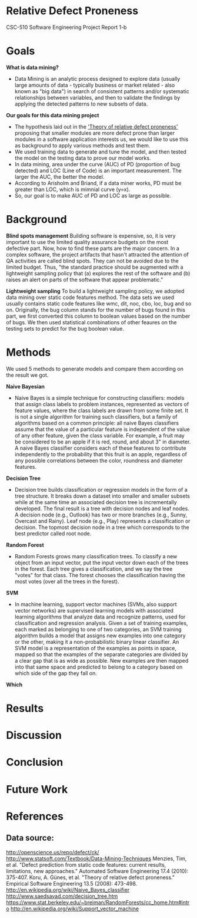 # Relative Defect Proneness
  
 CSC-510 Software Engineering
 Project Report 1-b
  
# Goals

**What is data mining?**
- Data Mining is an analytic process designed to explore data (usually large amounts of data - typically business or market related - also known as "big data") in search of consistent patterns and/or systematic relationships between variables, and then to validate the findings by applying the detected patterns to new subsets of data.

**Our goals for this data mining project**
- The hypothesis laid out in the ['Theory of relative defect proneness'](http://link.springer.com.prox.lib.ncsu.edu/article/10.1007%2Fs10664-008-9080-x) proposing that smaller modules are more defect prone than larger modules in a software application interests us, we would like to use this as background to apply various methods and test them.
- We used training data to generate and tune the model, and then tested the model on the testing data to prove our model works.
- In data mining, area under the curve (AUC) of PD (proportion of bug detected) and LOC (Line of Code) is an important measurement. The larger the AUC, the better the model. 
- According to Arisholm and Briand, if a data miner works, PD must be greater than LOC, which is mimnial curve (y=x).
- So, our goal is to make AUC of PD and LOC as large as possible.

# Background

**Blind spots management**
Building software is expensive, so, it is very important to use the limited quality assurance budgets on the most defective part. Now, how to find these parts are the major concern. 
In a complex software, the project artifacts that hasn't attracted the attention of QA activities are called blind spots. They can not be avoided due to the limited budget. Thus, "the standard practice should be augmented with a lightweight sampling policy that (a) explores the rest of the software and (b) raises an alert on parts of the software that appear problematic." 

**Lightweight sampling**
To build a lightweight sampling policy, we adopted data mining over static code features method. The data sets we used usually contains static code features like wmc, dit, noc, cbo, loc, bug and so on. Originally, the bug column stands for the number of bugs found in this part, we first converted this column to boolean values based on the number of bugs. We then used statistical combinations of other feaures on the testing sets to predict for the bug boolean value. 


# Methods
We used 5 methods to generate models and compare them according on the result we got.

**Naive Bayesian**
- Naive Bayes is a simple technique for constructing classifiers: models that assign class labels to problem instances, represented as vectors of feature values, where the class labels are drawn from some finite set. It is not a single algorithm for training such classifiers, but a family of algorithms based on a common principle: all naive Bayes classifiers assume that the value of a particular feature is independent of the value of any other feature, given the class variable. For example, a fruit may be considered to be an apple if it is red, round, and about 3" in diameter. A naive Bayes classifier considers each of these features to contribute independently to the probability that this fruit is an apple, regardless of any possible correlations between the color, roundness and diameter features.

**Decision Tree**
- Decision tree builds classification or regression models in the form of a tree structure. It breaks down a dataset into smaller and smaller subsets while at the same time an associated decision tree is incrementally developed. The final result is a tree with decision nodes and leaf nodes. A decision node (e.g., Outlook) has two or more branches (e.g., Sunny, Overcast and Rainy). Leaf node (e.g., Play) represents a classification or decision. The topmost decision node in a tree which corresponds to the best predictor called root node.

**Random Forest**
- Random Forests grows many classification trees. To classify a new object from an input vector, put the input vector down each of the trees in the forest. Each tree gives a classification, and we say the tree "votes" for that class. The forest chooses the classification having the most votes (over all the trees in the forest).

**SVM**
- In machine learning, support vector machines (SVMs, also support vector networks) are supervised learning models with associated learning algorithms that analyze data and recognize patterns, used for classification and regression analysis. Given a set of training examples, each marked as belonging to one of two categories, an SVM training algorithm builds a model that assigns new examples into one category or the other, making it a non-probabilistic binary linear classifier. An SVM model is a representation of the examples as points in space, mapped so that the examples of the separate categories are divided by a clear gap that is as wide as possible. New examples are then mapped into that same space and predicted to belong to a category based on which side of the gap they fall on.
 
**Which**

# Results

# Discussion

# Conclusion

# Future Work

# References

## Data source:
http://openscience.us/repo/defect/ck/
http://www.statsoft.com/Textbook/Data-Mining-Techniques
Menzies, Tim, et al. "Defect prediction from static code features: current results, limitations, new approaches." Automated Software Engineering 17.4 (2010): 375-407.
Koru, A. Günes, et al. "Theory of relative defect proneness." Empirical Software Engineering 13.5 (2008): 473-498.
http://en.wikipedia.org/wiki/Naive_Bayes_classifier
http://www.saedsayad.com/decision_tree.htm
https://www.stat.berkeley.edu/~breiman/RandomForests/cc_home.htm#intro
http://en.wikipedia.org/wiki/Support_vector_machine
